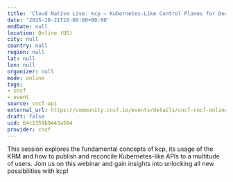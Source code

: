 ```yaml
---
title: 'Cloud Native Live: kcp – Kubernetes-Like Control Planes for Declarative APIs'
date: '2025-10-21T16:00:00+00:00'
endDate: null
location: Online (US)
city: null
country: null
region: null
lat: null
lon: null
organizer: null
mode: online
tags:
- cncf
- event
source: cncf-api
external_url: https://community.cncf.io/events/details/cncf-cncf-online-programs-presents-cloud-native-live-kcp-kubernetes-like-control-planes-for-declarative-apis/
draft: false
uid: 64c1359b9443a584
provider: cncf
---
```

This session explores the fundamental concepts of kcp, its usage of the KRM and how to publish and reconcile Kubernetes-like APIs to a multitude of users. Join us on this webinar and gain insights into unlocking all new possibilities with kcp!
